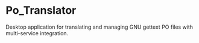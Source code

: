 # Po_Translator
Desktop application for translating and managing GNU gettext PO files with multi-service integration. 
